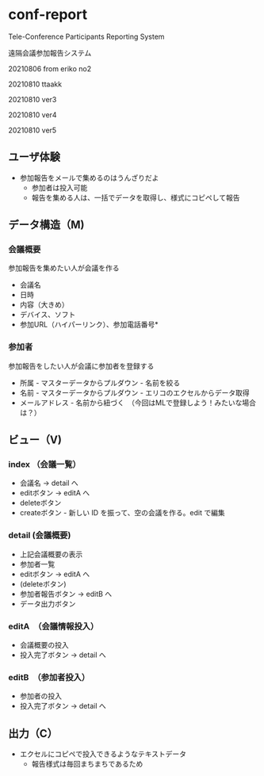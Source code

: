 # conf-report

Tele-Conference Participants Reporting System

遠隔会議参加報告システム

20210806 from eriko no2

20210810 ttaakk

20210810 ver3

20210810 ver4

20210810 ver5

## ユーザ体験

* 参加報告をメールで集めるのはうんざりだよ
  * 参加者は投入可能
  * 報告を集める人は、一括でデータを取得し、様式にコピペして報告

## データ構造（M)

### 会議概要

参加報告を集めたい人が会議を作る

* 会議名
* 日時
* 内容（大きめ）
* デバイス、ソフト
* 参加URL（ハイパーリンク）、参加電話番号*

### 参加者

参加報告をしたい人が会議に参加者を登録する

* 所属 - マスターデータからプルダウン - 名前を絞る
* 名前 - マスターデータからプルダウン - エリコのエクセルからデータ取得
* メールアドレス - 名前から紐づく　（今回はMLで登録しよう！みたいな場合は？）

## ビュー（V)

### index （会議一覧）

* 会議名 -> detail へ
* editボタン -> editA へ
* deleteボタン
* createボタン - 新しい ID を振って、空の会議を作る。edit で編集

### detail (会議概要)

* 上記会議概要の表示
* 参加者一覧
* editボタン -> editA へ
* (deleteボタン)
* 参加者報告ボタン -> editB へ
* データ出力ボタン

### editA　（会議情報投入）

* 会議概要の投入
* 投入完了ボタン -> detail へ

### editB　（参加者投入）

* 参加者の投入
* 投入完了ボタン -> detail へ

## 出力（C）

* エクセルにコピペで投入できるようなテキストデータ
  * 報告様式は毎回まちまちであるため
